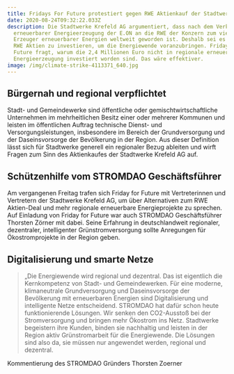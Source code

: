 ```yaml
---
title: Fridays For Future protestiert gegen RWE Aktienkauf der Stadtwerke Krefeld
date: 2020-08-24T09:32:22.033Z
description: Die Stadtwerke Krefeld AG argumentiert, dass nach dem Verkauf aller
  erneuerbarer Energieerzeugung der E.ON an die RWE der Konzern zum viertgrößten
  Erzeuger erneuerbarer Energien weltweit geworden ist. Deshalb sei es gut, in
  RWE Aktien zu investieren, um die Energiewende voranzubringen. Fridays for
  Future fragt, warum die 2,4 Millionen Euro nicht in regionale erneuerbare
  Energieerzeugung investiert worden sind. Das wäre effektiver.
image: /img/climate-strike-4113371_640.jpg
---
```

## Bürgernah und regional verpflichtet

Stadt- und Gemeindewerke sind öffentliche oder gemischtwirtschaftliche Unternehmen im mehrheitlichen Besitz einer oder mehrerer Kommunen und leisten im öffentlichen Auftrag technische Dienst- und Versorgungsleistungen, insbesondere im Bereich der Grundversorgung und der Daseinsvorsorge der Bevölkerung in der Region. Aus dieser Definition lässt sich für Stadtwerke generell ein regionaler Bezug ableiten und wirft Fragen zum Sinn des Aktienkaufes der Stadtwerke Krefeld AG auf.

## Schützenhilfe vom STROMDAO Geschäftsführer

Am vergangenen Freitag trafen sich Friday for Future mit Vertreterinnen und Vertretern der Stadtwerke Krefeld AG, um über Alternativen zum RWE Aktien-Deal und mehr regionale erneuerbare Energieprojekte zu sprechen. Auf Einladung von Friday for Future war auch STROMDAO Geschäftsführer Thorsten Zörner mit dabei. Seine Erfahrung in deutschlandweit regionaler, dezentraler, intelligenter Grünstromversorgung sollte Anregungen für Ökostromprojekte in der Region geben.

## Digitalisierung und smarte Netze

> „Die Energiewende wird regional und dezentral. Das ist eigentlich die Kernkompetenz von Stadt- und Gemeindewerken. Für eine moderne, klimaneutrale Grundversorgung und Daseinsvorsorge der Bevölkerung mit erneuerbaren Energien sind Digitalisierung und intelligente Netze entscheidend. STROMDAO hat dafür schon heute funktionierende Lösungen. Wir senken den CO2-Ausstoß bei der Stromversorgung und bringen mehr Ökostrom ins Netz. Stadtwerke begeistern ihre Kunden, binden sie nachhaltig und leisten in der Region aktiv Grünstromarbeit für die Energiewende. Die Lösungen sind also da, sie müssen nur angewendet werden, regional und dezentral.

Kommentierung des STROMDAO Gründers Thorsten Zoerner